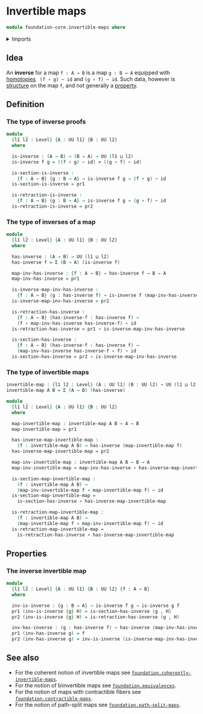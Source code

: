 # Invertible maps

```agda
module foundation-core.invertible-maps where
```

<details><summary>Imports</summary>

```agda
open import foundation.action-on-identifications-functions
open import foundation.dependent-pair-types
open import foundation.universe-levels

open import foundation-core.cartesian-product-types
open import foundation-core.function-types
open import foundation-core.homotopies
open import foundation-core.identity-types
```

</details>

## Idea

An **inverse** for a map `f : A → B` is a map `g : B → A` equipped with
[homotopies](foundation-core.homotopies.md) ` (f ∘ g) ~ id` and `(g ∘ f) ~ id`.
Such data, however is [structure](foundation.structure.md) on the map `f`, and
not generally a [property](foundation-core.propositions.md).

## Definition

### The type of inverse proofs

```agda
module _
  {l1 l2 : Level} {A : UU l1} {B : UU l2}
  where

  is-inverse : (A → B) → (B → A) → UU (l1 ⊔ l2)
  is-inverse f g = ((f ∘ g) ~ id) × ((g ∘ f) ~ id)

  is-section-is-inverse :
    {f : A → B} {g : B → A} → is-inverse f g → (f ∘ g) ~ id
  is-section-is-inverse = pr1

  is-retraction-is-inverse :
    {f : A → B} {g : B → A} → is-inverse f g → (g ∘ f) ~ id
  is-retraction-is-inverse = pr2
```

### The type of inverses of a map

```agda
module _
  {l1 l2 : Level} {A : UU l1} {B : UU l2}
  where

  has-inverse : (A → B) → UU (l1 ⊔ l2)
  has-inverse f = Σ (B → A) (is-inverse f)

  map-inv-has-inverse : {f : A → B} → has-inverse f → B → A
  map-inv-has-inverse = pr1

  is-inverse-map-inv-has-inverse :
    {f : A → B} (g : has-inverse f) → is-inverse f (map-inv-has-inverse g)
  is-inverse-map-inv-has-inverse = pr2

  is-retraction-has-inverse :
    {f : A → B} (has-inverse-f : has-inverse f) →
    (f ∘ map-inv-has-inverse has-inverse-f) ~ id
  is-retraction-has-inverse = pr1 ∘ is-inverse-map-inv-has-inverse

  is-section-has-inverse :
    {f : A → B} (has-inverse-f : has-inverse f) →
    (map-inv-has-inverse has-inverse-f ∘ f) ~ id
  is-section-has-inverse = pr2 ∘ is-inverse-map-inv-has-inverse
```

### The type of invertible maps

```agda
invertible-map : {l1 l2 : Level} (A : UU l1) (B : UU l2) → UU (l1 ⊔ l2)
invertible-map A B = Σ (A → B) (has-inverse)

module _
  {l1 l2 : Level} {A : UU l1} {B : UU l2}
  where

  map-invertible-map : invertible-map A B → A → B
  map-invertible-map = pr1

  has-inverse-map-invertible-map :
    (f : invertible-map A B) → has-inverse (map-invertible-map f)
  has-inverse-map-invertible-map = pr2

  map-inv-invertible-map : invertible-map A B → B → A
  map-inv-invertible-map = map-inv-has-inverse ∘ has-inverse-map-invertible-map

  is-section-map-invertible-map :
    (f : invertible-map A B) →
    (map-inv-invertible-map f ∘ map-invertible-map f) ~ id
  is-section-map-invertible-map =
    is-section-has-inverse ∘ has-inverse-map-invertible-map

  is-retraction-map-invertible-map :
    (f : invertible-map A B) →
    (map-invertible-map f ∘ map-inv-invertible-map f) ~ id
  is-retraction-map-invertible-map =
    is-retraction-has-inverse ∘ has-inverse-map-invertible-map
```

## Properties

### The inverse invertible map

```agda
module _
  {l1 l2 : Level} {A : UU l1} {B : UU l2} {f : A → B}
  where

  inv-is-inverse : {g : B → A} → is-inverse f g → is-inverse g f
  pr1 (inv-is-inverse {g} H) = is-section-has-inverse (g , H)
  pr2 (inv-is-inverse {g} H) = is-retraction-has-inverse (g , H)

  inv-has-inverse : (g : has-inverse f) → has-inverse (map-inv-has-inverse g)
  pr1 (inv-has-inverse g) = f
  pr2 (inv-has-inverse g) = inv-is-inverse (is-inverse-map-inv-has-inverse g)
```

## See also

- For the coherent notion of invertible maps see
  [`foundation.coherently-invertible-maps`](foundation.coherently-invertible-maps.md).
- For the notion of biinvertible maps see
  [`foundation.equivalences`](foundation.equivalences.md).
- For the notion of maps with contractible fibers see
  [`foundation.contractible-maps`](foundation.contractible-maps.md).
- For the notion of path-split maps see
  [`foundation.path-split-maps`](foundation.path-split-maps.md).
